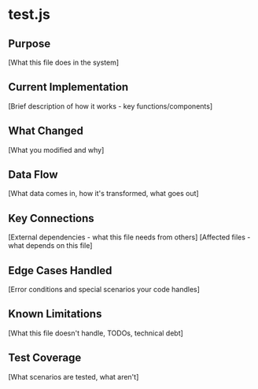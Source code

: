# test.js

## Purpose
[What this file does in the system]

## Current Implementation
[Brief description of how it works - key functions/components]

## What Changed
[What you modified and why]

## Data Flow
[What data comes in, how it's transformed, what goes out]

## Key Connections
[External dependencies - what this file needs from others]
[Affected files - what depends on this file]

## Edge Cases Handled
[Error conditions and special scenarios your code handles]

## Known Limitations
[What this file doesn't handle, TODOs, technical debt]

## Test Coverage
[What scenarios are tested, what aren't]